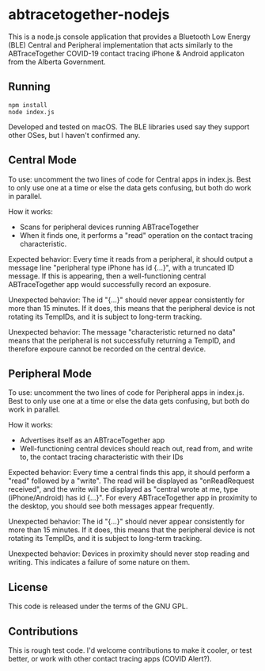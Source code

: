 # abtracetogether-nodejs

This is a node.js console application that provides a Bluetooth Low Energy (BLE) Central and Peripheral implementation that acts similarly to the ABTraceTogether COVID-19 contact tracing iPhone & Android applicaton from the Alberta Government.

## Running

```
npm install
node index.js
```

Developed and tested on macOS.  The BLE libraries used say they support other OSes, but I haven't confirmed any.

## Central Mode

To use: uncomment the two lines of code for Central apps in index.js.  Best to only use one at a time or else the data gets confusing, but both do work in parallel.

How it works:

- Scans for peripheral devices running ABTraceTogether
- When it finds one, it performs a "read" operation on the contact tracing characteristic.

Expected behavior: Every time it reads from a peripheral, it should output a message line "peripheral type iPhone has id {...}", with a truncated ID message.  If this is appearing, then a well-functioning central ABTraceTogether app would successfully record an exposure.

Unexpected behavior: The id "{...}" should never appear consistently for more than 15 minutes.  If it does, this means that the peripheral device is not rotating its TempIDs, and it is subject to long-term tracking.

Unexpected behavior: The message "characteristic returned no data" means that the peripheral is not successfully returning a TempID, and therefore expoure cannot be recorded on the central device.

## Peripheral Mode

To use: uncomment the two lines of code for Peripheral apps in index.js.  Best to only use one at a time or else the data gets confusing, but both do work in parallel.

How it works:

- Advertises itself as an ABTraceTogether app
- Well-functioning central devices should reach out, read from, and write to, the contact tracing characteristic with their IDs

Expected behavior: Every time a central finds this app, it should perform a "read" followed by a "write".  The read will be displayed as "onReadRequest received", and the write will be displayed as "central wrote at me, type (iPhone/Android) has id {...}".  For every ABTraceTogether app in proximity to the desktop, you should see both messages appear frequently.

Unexpected behavior: The id "{...}" should never appear consistently for more than 15 minutes.  If it does, this means that the peripheral device is not rotating its TempIDs, and it is subject to long-term tracking.

Unexpected behavior: Devices in proximity should never stop reading and writing.  This indicates a failure of some nature on them.

## License

This code is released under the terms of the GNU GPL.

## Contributions

This is rough test code.  I'd welcome contributions to make it cooler, or test better, or work with other contact tracing apps (COVID Alert?).
